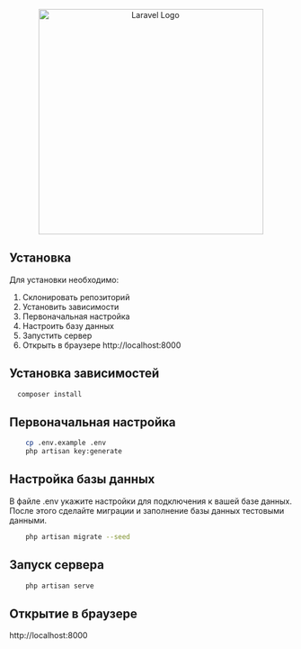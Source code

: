 <p align="center"><a href="https://laravel.com" target="_blank"><img src="https://raw.githubusercontent.com/laravel/art/master/logo-lockup/5%20SVG/2%20CMYK/1%20Full%20Color/laravel-logolockup-cmyk-red.svg" width="400" alt="Laravel Logo"></a></p>

## Установка

Для установки необходимо:
1. Склонировать репозиторий
2. Установить зависимости
3. Первоначальная настройка
4. Настроить базу данных
5. Запустить сервер 
6. Открыть в браузере http://localhost:8000

## Установка зависимостей

```bash
  composer install
```

## Первоначальная настройка

```bash
    cp .env.example .env
    php artisan key:generate
```

## Настройка базы данных

В файле .env укажите настройки для подключения к вашей базе данных.
После этого сделайте миграции и заполнение базы данных тестовыми данными.

```bash
    php artisan migrate --seed
```

## Запуск сервера

```bash
    php artisan serve
```

## Открытие в браузере

http://localhost:8000
